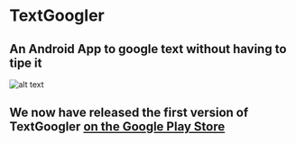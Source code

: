 # TextGoogler
## An Android App to google text without having to tipe it
![alt text][logo]

[logo]: https://lh3.googleusercontent.com/ZndK8_4IkN75RTppxsVoQF1sivoYb4POrsQxJ6tyB5cjYwrY4xlPw82f9vGwGx3NTtM=s180-rw
## We now have released the first version of TextGoogler [on the Google Play Store](https://play.google.com/store/apps/details?id=com.wdjpng.textgoogler)



